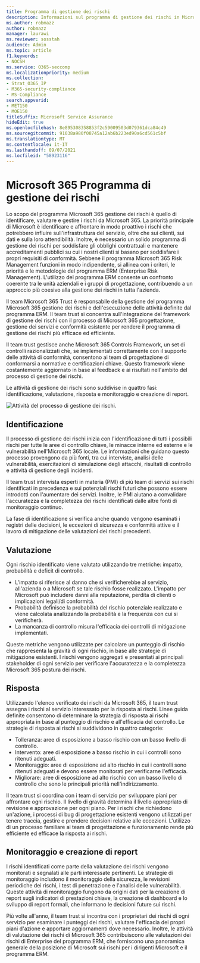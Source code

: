 ```yaml
---
title: Programma di gestione dei rischi
description: Informazioni sul programma di gestione dei rischi in Microsoft 365
ms.author: robmazz
author: robmazz
manager: laurawi
ms.reviewer: sosstah
audience: Admin
ms.topic: article
f1.keywords:
- NOCSH
ms.service: O365-seccomp
ms.localizationpriority: medium
ms.collection:
- Strat_O365_IP
- M365-security-compliance
- MS-Compliance
search.appverid:
- MET150
- MOE150
titleSuffix: Microsoft Service Assurance
hideEdit: true
ms.openlocfilehash: 8e895308358853f2c59009503d079361dca84c49
ms.sourcegitcommit: 91038a980f08745a12ab6b223ed90a6cd561c5bf
ms.translationtype: MT
ms.contentlocale: it-IT
ms.lasthandoff: 09/07/2021
ms.locfileid: "58923116"
---
```

# <a name="microsoft-365-risk-management-program"></a>Microsoft 365 Programma di gestione dei rischi

Lo scopo del programma Microsoft 365 gestione dei rischi è quello di identificare, valutare e gestire i rischi da Microsoft 365. La priorità principale di Microsoft è identificare e affrontare in modo proattivo i rischi che potrebbero influire sull'infrastruttura del servizio, oltre che sui clienti, sui dati e sulla loro attendibilità. Inoltre, è necessario un solido programma di gestione dei rischi per soddisfare gli obblighi contrattuali e mantenere accreditamenti pubblici su cui i nostri clienti si basano per soddisfare i propri requisiti di conformità. Sebbene il programma Microsoft 365 Risk Management funzioni in modo indipendente, si allinea con i criteri, le priorità e le metodologie del programma ERM (Enterprise Risk Management). L'utilizzo del programma ERM consente un confronto coerente tra le unità aziendali e i gruppi di progettazione, contribuendo a un approccio più coesivo alla gestione dei rischi in tutta l'azienda.

Il team Microsoft 365 Trust è responsabile della gestione del programma Microsoft 365 gestione dei rischi e dell'esecuzione delle attività definite dal programma ERM. Il team trust si concentra sull'integrazione del framework di gestione dei rischi con il processo di Microsoft 365 progettazione, gestione dei servizi e conformità esistente per rendere il programma di gestione dei rischi più efficace ed efficiente.

Il team trust gestisce anche Microsoft 365 Controls Framework, un set di controlli razionalizzati che, se implementati correttamente con il supporto delle attività di conformità, consentono ai team di progettazione di conformarsi a normative e certificazioni chiave. Questo framework viene costantemente aggiornato in base al feedback e ai risultati nell'ambito del processo di gestione dei rischi.

Le attività di gestione dei rischi sono suddivise in quattro fasi: identificazione, valutazione, risposta e monitoraggio e creazione di report.

![Attività del processo di gestione dei rischi.](../media/assurance-risk-management-review-process.png)

## <a name="identification"></a>Identificazione

Il processo di gestione dei rischi inizia con l'identificazione di tutti i possibili rischi per tutte le aree di controllo chiave, le minacce interne ed esterne e le vulnerabilità nell'Microsoft 365 locale. Le informazioni che guidano questo processo provengono da più fonti, tra cui interviste, analisi delle vulnerabilità, esercitazioni di simulazione degli attacchi, risultati di controllo e attività di gestione degli incidenti.

Il team trust intervista esperti in materia (PMI) di più team di servizi sui rischi identificati in precedenza e sui potenziali rischi futuri che possono essere introdotti con l'aumentare dei servizi. Inoltre, le PMI aiutano a convalidare l'accuratezza e la completezza dei rischi identificati dalle altre fonti di monitoraggio continuo.

La fase di identificazione si verifica anche quando vengono esaminati i registri delle decisioni, le eccezioni di sicurezza e conformità attive e il lavoro di mitigazione delle valutazioni dei rischi precedenti.

## <a name="assessment"></a>Valutazione

Ogni rischio identificato viene valutato utilizzando tre metriche: impatto, probabilità e deficit di controllo.

- L'impatto si riferisce al danno che si verificherebbe al servizio, all'azienda o a Microsoft se tale rischio fosse realizzato. L'impatto per Microsoft può includere danni alla reputazione, perdita di clienti o implicazioni legali/di conformità.
- Probabilità definisce la probabilità del rischio potenziale realizzato e viene calcolata analizzando la probabilità e la frequenza con cui si verificherà.
- La mancanza di controllo misura l'efficacia dei controlli di mitigazione implementati.

Queste metriche vengono utilizzate per calcolare un punteggio di rischio che rappresenta la gravità di ogni rischio, in base alle strategie di mitigazione esistenti. I rischi vengono aggregati e presentati ai principali stakeholder di ogni servizio per verificare l'accuratezza e la completezza Microsoft 365 postura dei rischi.

## <a name="response"></a>Risposta

Utilizzando l'elenco verificato dei rischi da Microsoft 365, il team trust assegna i rischi al servizio interessato per la risposta ai rischi. Linee guida definite consentono di determinare la strategia di risposta ai rischi appropriata in base al punteggio di rischio e all'efficacia del controllo. Le strategie di risposta ai rischi si suddividono in quattro categorie:

- Tolleranza: aree di esposizione a basso rischio con un basso livello di controllo.
- Intervento: aree di esposizione a basso rischio in cui i controlli sono ritenuti adeguati.
- Monitoraggio: aree di esposizione ad alto rischio in cui i controlli sono ritenuti adeguati e devono essere monitorati per verificarne l'efficacia.
- Migliorare: aree di esposizione ad alto rischio con un basso livello di controllo che sono le principali priorità nell'indirizzamento.

Il team trust si coordina con i team di servizio per sviluppare piani per affrontare ogni rischio. Il livello di gravità determina il livello appropriato di revisione e approvazione per ogni piano. Per i rischi che richiedono un'azione, i processi di bug di progettazione esistenti vengono utilizzati per tenere traccia, gestire e prendere decisioni relative alle eccezioni. L'utilizzo di un processo familiare ai team di progettazione e funzionamento rende più efficiente ed efficace la risposta ai rischi.

## <a name="monitoring-and-reporting"></a>Monitoraggio e creazione di report

I rischi identificati come parte della valutazione dei rischi vengono monitorati e segnalati alle parti interessate pertinenti. Le strategie di monitoraggio includono il monitoraggio della sicurezza, le revisioni periodiche dei rischi, i test di penetrazione e l'analisi delle vulnerabilità. Queste attività di monitoraggio fungono da origini dati per la creazione di report sugli indicatori di prestazioni chiave, la creazione di dashboard e lo sviluppo di report formali, che informano le decisioni future sui rischi.

Più volte all'anno, il team trust si incontra con i proprietari dei rischi di ogni servizio per esaminare i punteggi dei rischi, valutare l'efficacia dei propri piani d'azione e apportare aggiornamenti dove necessario. Inoltre, le attività di valutazione dei rischi di Microsoft 365 contribuiscono alle valutazioni dei rischi di Enterprise del programma ERM, che forniscono una panoramica generale della posizione di Microsoft sui rischi per i dirigenti Microsoft e il programma ERM.
